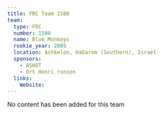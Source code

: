 ```yaml
---
title: FRC Team 1580
team:
  type: FRC
  number: 1580
  name: Blue Monkeys
  rookie_year: 2005
  location: Ashkelon, HaDarom (Southern), Israel
  sponsors:
    - ASHOT
    - Ort Henri ronson
  links:
    Website: 
---
```

No content has been added for this team